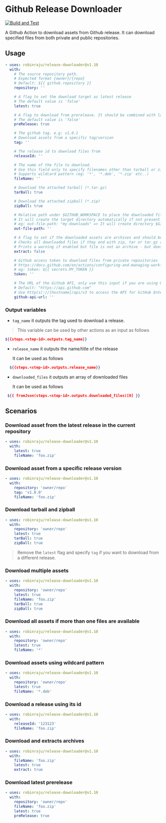 # Github Release Downloader

[![Build and Test](https://github.com/robinraju/release-downloader/actions/workflows/ci.yml/badge.svg)](https://github.com/robinraju/release-downloader/actions/workflows/ci.yml)

A Github Action to download assets from Github release. It can download
specified files from both private and public repositories.

## Usage

```yaml
- uses: robinraju/release-downloader@v1.10
  with:
    # The source repository path.
    # Expected format {owner}/{repo}
    # Default: ${{ github.repository }}
    repository: ''

    # A flag to set the download target as latest release
    # The default value is 'false'
    latest: true

    # A flag to download from prerelease. It should be combined with latest flag.
    # The default value is 'false'
    preRelease: true

    # The github tag. e.g: v1.0.1
    # Download assets from a specific tag/version
    tag: ''

    # The release id to download files from
    releaseId: ''

    # The name of the file to download.
    # Use this field only to specify filenames other than tarball or zipball, if any.
    # Supports wildcard pattern (eg: '*', '*.deb', '*.zip' etc..)
    fileName: ''

    # Download the attached tarball (*.tar.gz)
    tarBall: true

    # Download the attached zipball (*.zip)
    zipBall: true

    # Relative path under $GITHUB_WORKSPACE to place the downloaded file(s)
    # It will create the target directory automatically if not present
    # eg: out-file-path: "my-downloads" => It will create directory $GITHUB_WORKSPACE/my-downloads
    out-file-path: ''

    # A flag to set if the downloaded assets are archives and should be extracted
    # Checks all downloaded files if they end with zip, tar or tar.gz and extracts them, if true.
    # Prints a warning if enabled but file is not an archive - but does not fail.
    extract: false

    # Github access token to download files from private repositories
    # https://docs.github.com/en/actions/configuring-and-managing-workflows/creating-and-storing-encrypted-secrets
    # eg: token: ${{ secrets.MY_TOKEN }}
    token: ''

    # The URL of the Github API, only use this input if you are using Github Enterprise
    # Default: "https://api.github.com"
    # Use http(s)://[hostname]/api/v3 to access the API for GitHub Enterprise Server
    github-api-url: ''
```

### Output variables

- `tag_name` it outputs the tag used to download a release.

> This variable can be used by other actions as an input as follows

```sh
${{steps.<step-id>.outputs.tag_name}}
```

- `release_name` it outputs the name/title of the release

  It can be used as follows

```sh
  ${{steps.<step-id>.outputs.release_name}}
```

- `downloaded_files` it outputs an array of downloaded files

  It can be used as follows

```sh
 ${{ fromJson(steps.<step-id>.outputs.downloaded_files)[0] }}
```

## Scenarios

### Download asset from the latest release in the current repository

```yaml
- uses: robinraju/release-downloader@v1.10
  with:
    latest: true
    fileName: 'foo.zip'
```

### Download asset from a specific release version

```yaml
- uses: robinraju/release-downloader@v1.10
  with:
    repository: 'owner/repo'
    tag: 'v1.0.0'
    fileName: 'foo.zip'
```

### Download tarball and zipball

```yaml
- uses: robinraju/release-downloader@v1.10
  with:
    repository: 'owner/repo'
    latest: true
    tarBall: true
    zipBall: true
```

> Remove the `latest` flag and specify `tag` if you want to download from a
> different release.

### Download multiple assets

```yaml
- uses: robinraju/release-downloader@v1.10
  with:
    repository: 'owner/repo'
    latest: true
    fileName: 'foo.zip'
    tarBall: true
    zipBall: true
```

### Download all assets if more than one files are available

```yaml
- uses: robinraju/release-downloader@v1.10
  with:
    repository: 'owner/repo'
    latest: true
    fileName: '*'
```

### Download assets using wildcard pattern

```yaml
- uses: robinraju/release-downloader@v1.10
  with:
    repository: 'owner/repo'
    latest: true
    fileName: '*.deb'
```

### Download a release using its id

```yaml
- uses: robinraju/release-downloader@v1.10
  with:
    releaseId: '123123'
    fileName: 'foo.zip'
```

### Download and extracts archives

```yaml
- uses: robinraju/release-downloader@v1.10
  with:
    fileName: 'foo.zip'
    latest: true
    extract: true
```

### Download latest prerelease

```yaml
- uses: robinraju/release-downloader@v1.10
  with:
    repository: 'owner/repo'
    fileName: 'foo.zip'
    latest: true
    preRelease: true
```
